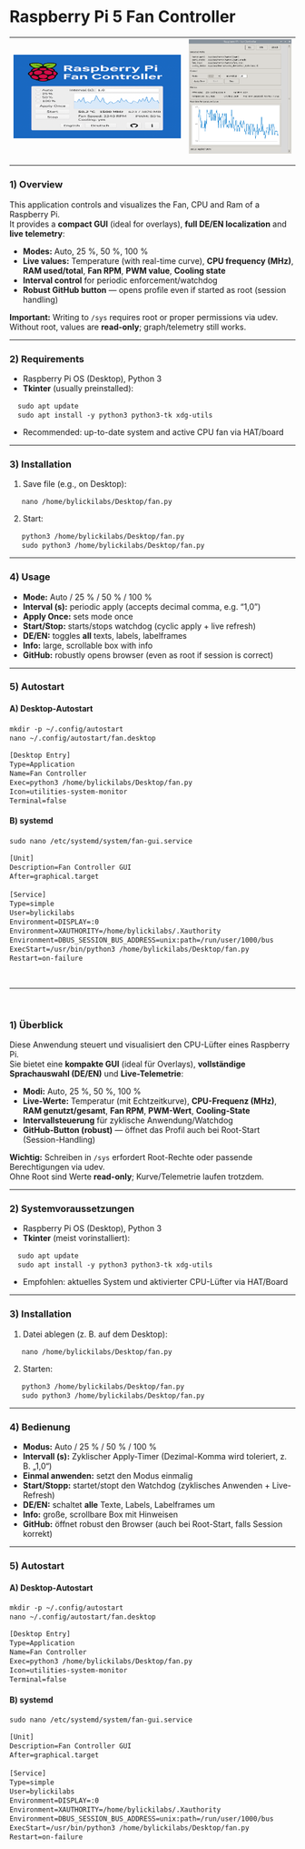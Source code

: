 # Raspberry Pi 5 Fan Controller

|![Logo](/assets/logo.png) | ![Screenshot](/assets/20250815_11h03m45s_grim.png)
|---|---|

---

### 1) Overview
This application controls and visualizes the Fan, CPU and Ram of a Raspberry Pi.  
It provides a **compact GUI** (ideal for overlays), **full DE/EN localization** and **live telemetry**:

- **Modes:** Auto, 25 %, 50 %, 100 %  
- **Live values:** Temperature (with real-time curve), **CPU frequency (MHz)**, **RAM used/total**, **Fan RPM**, **PWM value**, **Cooling state**  
- **Interval control** for periodic enforcement/watchdog  
- **Robust GitHub button** — opens profile even if started as root (session handling)

**Important:** Writing to `/sys` requires root or proper permissions via udev.  
Without root, values are **read-only**; graph/telemetry still works.

---

### 2) Requirements
- Raspberry Pi OS (Desktop), Python 3
- **Tkinter** (usually preinstalled):

```yarn
  sudo apt update
  sudo apt install -y python3 python3-tk xdg-utils
```

- Recommended: up-to-date system and active CPU fan via HAT/board

---

### 3) Installation
1. Save file (e.g., on Desktop):
```yarn
   nano /home/bylickilabs/Desktop/fan.py
```

2. Start:
```yarn
   python3 /home/bylickilabs/Desktop/fan.py
   sudo python3 /home/bylickilabs/Desktop/fan.py
```

---

### 4) Usage
- **Mode:** Auto / 25 % / 50 % / 100 %  
- **Interval (s):** periodic apply (accepts decimal comma, e.g. “1,0”)  
- **Apply Once:** sets mode once  
- **Start/Stop:** starts/stops watchdog (cyclic apply + live refresh)  
- **DE/EN:** toggles **all** texts, labels, labelframes  
- **Info:** large, scrollable box with info  
- **GitHub:** robustly opens browser (even as root if session is correct)

---

### 5) Autostart
#### A) Desktop-Autostart

```yarn
mkdir -p ~/.config/autostart
nano ~/.config/autostart/fan.desktop
```

```yarn
[Desktop Entry]
Type=Application
Name=Fan Controller
Exec=python3 /home/bylickilabs/Desktop/fan.py
Icon=utilities-system-monitor
Terminal=false
```

#### B) systemd

```yarn
sudo nano /etc/systemd/system/fan-gui.service
```

```yarn
[Unit]
Description=Fan Controller GUI
After=graphical.target

[Service]
Type=simple
User=bylickilabs
Environment=DISPLAY=:0
Environment=XAUTHORITY=/home/bylickilabs/.Xauthority
Environment=DBUS_SESSION_BUS_ADDRESS=unix:path=/run/user/1000/bus
ExecStart=/usr/bin/python3 /home/bylickilabs/Desktop/fan.py
Restart=on-failure
```

<br>

---

<br>


### 1) Überblick
Diese Anwendung steuert und visualisiert den CPU-Lüfter eines Raspberry Pi.  
Sie bietet eine **kompakte GUI** (ideal für Overlays), **vollständige Sprachauswahl (DE/EN)** und **Live-Telemetrie**:

- **Modi:** Auto, 25 %, 50 %, 100 %  
- **Live-Werte:** Temperatur (mit Echtzeitkurve), **CPU-Frequenz (MHz)**, **RAM genutzt/gesamt**, **Fan RPM**, **PWM-Wert**, **Cooling-State**  
- **Intervallsteuerung** für zyklische Anwendung/Watchdog  
- **GitHub-Button (robust)** — öffnet das Profil auch bei Root-Start (Session-Handling)

**Wichtig:** Schreiben in `/sys` erfordert Root-Rechte oder passende Berechtigungen via udev.  
Ohne Root sind Werte **read-only**; Kurve/Telemetrie laufen trotzdem.

---

### 2) Systemvoraussetzungen
- Raspberry Pi OS (Desktop), Python 3
- **Tkinter** (meist vorinstalliert):  

```yarn
  sudo apt update
  sudo apt install -y python3 python3-tk xdg-utils
```
- Empfohlen: aktuelles System und aktivierter CPU-Lüfter via HAT/Board

---

### 3) Installation
1. Datei ablegen (z. B. auf dem Desktop):

```yarn
   nano /home/bylickilabs/Desktop/fan.py
```

2. Starten:

```yarn
   python3 /home/bylickilabs/Desktop/fan.py
   sudo python3 /home/bylickilabs/Desktop/fan.py
```

---

### 4) Bedienung
- **Modus:** Auto / 25 % / 50 % / 100 %  
- **Intervall (s):** Zyklischer Apply-Timer (Dezimal-Komma wird toleriert, z. B. „1,0“)  
- **Einmal anwenden:** setzt den Modus einmalig  
- **Start/Stopp:** startet/stopt den Watchdog (zyklisches Anwenden + Live-Refresh)  
- **DE/EN:** schaltet **alle** Texte, Labels, Labelframes um  
- **Info:** große, scrollbare Box mit Hinweisen  
- **GitHub:** öffnet robust den Browser (auch bei Root-Start, falls Session korrekt)

---

### 5) Autostart
#### A) Desktop-Autostart

```yarn
mkdir -p ~/.config/autostart
nano ~/.config/autostart/fan.desktop
```

```yarn
[Desktop Entry]
Type=Application
Name=Fan Controller
Exec=python3 /home/bylickilabs/Desktop/fan.py
Icon=utilities-system-monitor
Terminal=false
```

#### B) systemd

```yarn
sudo nano /etc/systemd/system/fan-gui.service
```

```yarn
[Unit]
Description=Fan Controller GUI
After=graphical.target

[Service]
Type=simple
User=bylickilabs
Environment=DISPLAY=:0
Environment=XAUTHORITY=/home/bylickilabs/.Xauthority
Environment=DBUS_SESSION_BUS_ADDRESS=unix:path=/run/user/1000/bus
ExecStart=/usr/bin/python3 /home/bylickilabs/Desktop/fan.py
Restart=on-failure
```
